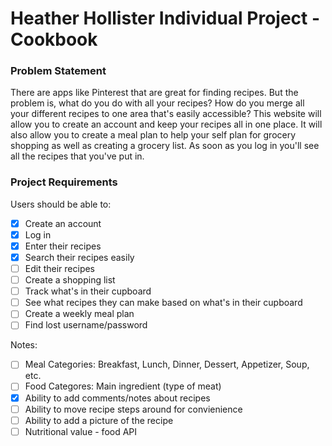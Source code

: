 # Heather Hollister Individual Project - Cookbook

### Problem Statement
There are apps like Pinterest that are great for finding recipes. 
But the problem is, what do you do with all your recipes? 
How do you merge all your different recipes to one area that's easily accessible? 
This website will allow you to create an account and keep your recipes all in one place. 
It will also allow you to create a meal plan to help your self plan for grocery shopping as well as creating a grocery list.
As soon as you log in you'll see all the recipes that you've put in. 

 
### Project Requirements
Users should be able to: 
- [X] Create an account 
- [X] Log in
- [X] Enter their recipes
- [X] Search their recipes easily 
- [ ] Edit their recipes
- [ ] Create a shopping list
- [ ] Track what's in their cupboard
- [ ] See what recipes they can make based on what's in their cupboard
- [ ] Create a weekly meal plan
- [ ] Find lost username/password

Notes: 
- [ ] Meal Categories: Breakfast, Lunch, Dinner, Dessert, Appetizer, Soup, etc.
- [ ] Food Categores: Main ingredient (type of meat)
- [X] Ability to add comments/notes about recipes
- [ ] Ability to move recipe steps around for convienience
- [ ] Ability to add a picture of the recipe
- [ ] Nutritional value - food API